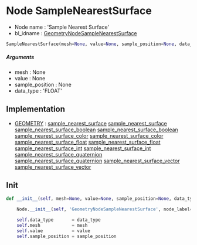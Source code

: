 # Node SampleNearestSurface

- Node name : 'Sample Nearest Surface'
- bl_idname : [GeometryNodeSampleNearestSurface](https://docs.blender.org/api/current/bpy.types.GeometryNodeSampleNearestSurface.html)


``` python
SampleNearestSurface(mesh=None, value=None, sample_position=None, data_type='FLOAT', node_label=None, node_color=None)
```
##### Arguments

- mesh : None
- value : None
- sample_position : None
- data_type : 'FLOAT'

## Implementation

- [GEOMETRY](/docs/GeoNodes/socket_GEOMETRY.md) : [sample_nearest_surface](/docs/GeoNodes/socket_GEOMETRY.md#sample_nearest_surface) [sample_nearest_surface](/docs/GeoNodes/socket_GEOMETRY.md#sample_nearest_surface) [sample_nearest_surface_boolean](/docs/GeoNodes/socket_GEOMETRY.md#sample_nearest_surface_boolean) [sample_nearest_surface_boolean](/docs/GeoNodes/socket_GEOMETRY.md#sample_nearest_surface_boolean) [sample_nearest_surface_color](/docs/GeoNodes/socket_GEOMETRY.md#sample_nearest_surface_color) [sample_nearest_surface_color](/docs/GeoNodes/socket_GEOMETRY.md#sample_nearest_surface_color) [sample_nearest_surface_float](/docs/GeoNodes/socket_GEOMETRY.md#sample_nearest_surface_float) [sample_nearest_surface_float](/docs/GeoNodes/socket_GEOMETRY.md#sample_nearest_surface_float) [sample_nearest_surface_int](/docs/GeoNodes/socket_GEOMETRY.md#sample_nearest_surface_int) [sample_nearest_surface_int](/docs/GeoNodes/socket_GEOMETRY.md#sample_nearest_surface_int) [sample_nearest_surface_quaternion](/docs/GeoNodes/socket_GEOMETRY.md#sample_nearest_surface_quaternion) [sample_nearest_surface_quaternion](/docs/GeoNodes/socket_GEOMETRY.md#sample_nearest_surface_quaternion) [sample_nearest_surface_vector](/docs/GeoNodes/socket_GEOMETRY.md#sample_nearest_surface_vector) [sample_nearest_surface_vector](/docs/GeoNodes/socket_GEOMETRY.md#sample_nearest_surface_vector)

## Init

``` python
def __init__(self, mesh=None, value=None, sample_position=None, data_type='FLOAT', node_label=None, node_color=None):

    Node.__init__(self, 'GeometryNodeSampleNearestSurface', node_label=node_label, node_color=node_color)

    self.data_type       = data_type
    self.mesh            = mesh
    self.value           = value
    self.sample_position = sample_position
```

